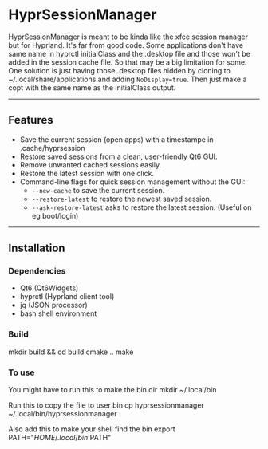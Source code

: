 # HyprSessionManager

HyprSessionManager is meant to be kinda like the xfce session manager but for Hyprland. It's far from good code. Some applications don't have same name in hyprctl initialClass and the .desktop file and those won't be added in the session cache file. So that may be a big limitation for some. 
One solution is just having those .desktop files hidden by cloning to ~/.local/share/applications and adding `NoDisplay=true`. Then just make a copt with the same name as the initialClass output.

---

## Features

- Save the current session (open apps) with a timestampe in .cache/hyprsession
- Restore saved sessions from a clean, user-friendly Qt6 GUI.
- Remove unwanted cached sessions easily.
- Restore the latest session with one click.
- Command-line flags for quick session management without the GUI:
  - `--new-cache` to save the current session.
  - `--restore-latest` to restore the newest saved session.
  - `--ask-restore-latest` asks to restore the latest session. (Useful on eg boot/login)

---

## Installation

### Dependencies

- Qt6 (Qt6Widgets)
- hyprctl (Hyprland client tool)
- jq (JSON processor)
- bash shell environment

### Build

mkdir build && cd build
cmake ..
make

### To use
You might have to run this to make the bin dir
mkdir ~/.local/bin

Run this to copy the file to user bin
cp hyprsessionmanager ~/.local/bin/hyprsessionmanager

Also add this to make your shell find the bin
export PATH="$HOME/.local/bin:$PATH"
